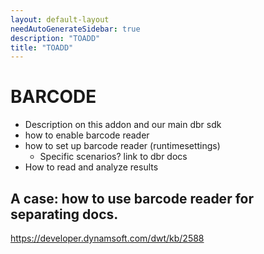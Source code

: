 ```yaml
---
layout: default-layout
needAutoGenerateSidebar: true
description: "TOADD"
title: "TOADD"
---
```


# BARCODE

* Description on this addon and our main dbr sdk
* how to enable barcode reader 
* how to set up barcode reader (runtimesettings)
    - Specific scenarios? link to dbr docs
* How to read and analyze results

## A case: how to use barcode reader for separating docs.


https://developer.dynamsoft.com/dwt/kb/2588